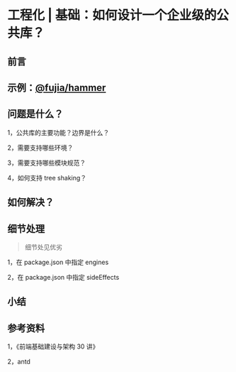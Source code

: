 # 工程化 | 基础：如何设计一个企业级的公共库？

## 前言

<h2> 
  示例：<a href="https://www.npmjs.com/package/@fujia/hammer" target="_blank">@fujia/hammer</a>
</h2>

## 问题是什么？

1，公共库的主要功能？边界是什么？

2，需要支持哪些环境？

3，需要支持哪些模块规范？

4，如何支持 tree shaking？

## 如何解决？

## 细节处理

> 细节处见优劣

1，在 package.json 中指定 engines

2，在 package.json 中指定 sideEffects

## 小结

## 参考资料

1，《前端基础建设与架构 30 讲》

2，antd
